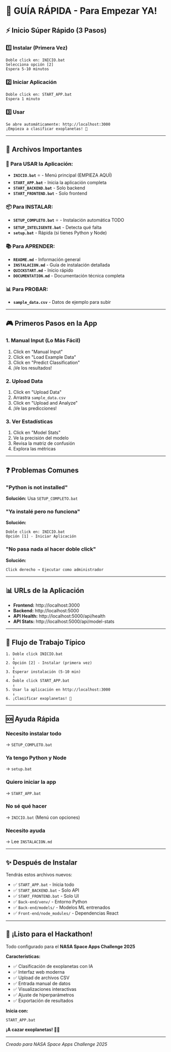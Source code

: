 # 🎯 GUÍA RÁPIDA - Para Empezar YA!

## ⚡ Inicio Súper Rápido (3 Pasos)

### 1️⃣ Instalar (Primera Vez)
```
Doble click en: INICIO.bat
Selecciona opción [2]
Espera 5-10 minutos
```

### 2️⃣ Iniciar Aplicación
```
Doble click en: START_APP.bat
Espera 1 minuto
```

### 3️⃣ Usar
```
Se abre automáticamente: http://localhost:3000
¡Empieza a clasificar exoplanetas! 🌟
```

---

## 📁 Archivos Importantes

### 🚀 Para USAR la Aplicación:
- **`INICIO.bat`** ⭐ - Menú principal (EMPIEZA AQUÍ)
- **`START_APP.bat`** - Inicia la aplicación completa
- **`START_BACKEND.bat`** - Solo backend
- **`START_FRONTEND.bat`** - Solo frontend

### 📦 Para INSTALAR:
- **`SETUP_COMPLETO.bat`** ⭐ - Instalación automática TODO
- **`SETUP_INTELIGENTE.bat`** - Detecta qué falta
- **`setup.bat`** - Rápida (si tienes Python y Node)

### 📚 Para APRENDER:
- **`README.md`** - Información general
- **`INSTALACION.md`** - Guía de instalación detallada
- **`QUICKSTART.md`** - Inicio rápido
- **`DOCUMENTATION.md`** - Documentación técnica completa

### 📊 Para PROBAR:
- **`sample_data.csv`** - Datos de ejemplo para subir

---

## 🎮 Primeros Pasos en la App

### 1. Manual Input (Lo Más Fácil)
1. Click en "Manual Input"
2. Click en "Load Example Data"
3. Click en "Predict Classification"
4. ¡Ve los resultados!

### 2. Upload Data
1. Click en "Upload Data"
2. Arrastra `sample_data.csv`
3. Click en "Upload and Analyze"
4. ¡Ve las predicciones!

### 3. Ver Estadísticas
1. Click en "Model Stats"
2. Ve la precisión del modelo
3. Revisa la matriz de confusión
4. Explora las métricas

---

## ❓ Problemas Comunes

### "Python is not installed"
**Solución:** Usa `SETUP_COMPLETO.bat`

### "Ya instalé pero no funciona"
**Solución:** 
```
Doble click en: INICIO.bat
Opción [1] - Iniciar Aplicación
```

### "No pasa nada al hacer doble click"
**Solución:**
```
Click derecho → Ejecutar como administrador
```

---

## 📊 URLs de la Aplicación

- **Frontend:** http://localhost:3000
- **Backend:** http://localhost:5000
- **API Health:** http://localhost:5000/api/health
- **API Stats:** http://localhost:5000/api/model-stats

---

## 🎯 Flujo de Trabajo Típico

```
1. Doble click INICIO.bat
   ↓
2. Opción [2] - Instalar (primera vez)
   ↓
3. Esperar instalación (5-10 min)
   ↓
4. Doble click START_APP.bat
   ↓
5. Usar la aplicación en http://localhost:3000
   ↓
6. ¡Clasificar exoplanetas! 🎉
```

---

## 🆘 Ayuda Rápida

### Necesito instalar todo
→ `SETUP_COMPLETO.bat`

### Ya tengo Python y Node
→ `setup.bat`

### Quiero iniciar la app
→ `START_APP.bat`

### No sé qué hacer
→ `INICIO.bat` (Menú con opciones)

### Necesito ayuda
→ Lee `INSTALACION.md`

---

## ✨ Después de Instalar

Tendrás estos archivos nuevos:

- ✅ `START_APP.bat` - Inicia todo
- ✅ `START_BACKEND.bat` - Solo API
- ✅ `START_FRONTEND.bat` - Solo UI
- ✅ `Back-end/venv/` - Entorno Python
- ✅ `Back-end/models/` - Modelos ML entrenados
- ✅ `Front-end/node_modules/` - Dependencias React

---

## 🎊 ¡Listo para el Hackathon!

Todo configurado para el **NASA Space Apps Challenge 2025**

**Características:**
- ✅ Clasificación de exoplanetas con IA
- ✅ Interfaz web moderna
- ✅ Upload de archivos CSV
- ✅ Entrada manual de datos
- ✅ Visualizaciones interactivas
- ✅ Ajuste de hiperparámetros
- ✅ Exportación de resultados

**Inicia con:**
```
START_APP.bat
```

**¡A cazar exoplanetas! 🔭✨**

---

*Creado para NASA Space Apps Challenge 2025*
